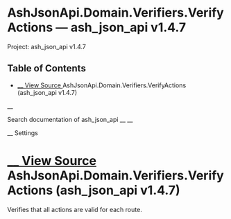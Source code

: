 # AshJsonApi.Domain.Verifiers.VerifyActions — ash_json_api v1.4.7

Project: ash_json_api v1.4.7

## Table of Contents

- [ __ View Source ](external_link) AshJsonApi.Domain.Verifiers.VerifyActions (ash_json_api v1.4.7)

__

Search documentation of ash_json_api __ __

__ Settings

#  [ __ View Source ](external_link) AshJsonApi.Domain.Verifiers.VerifyActions (ash_json_api v1.4.7)

Verifies that all actions are valid for each route.
